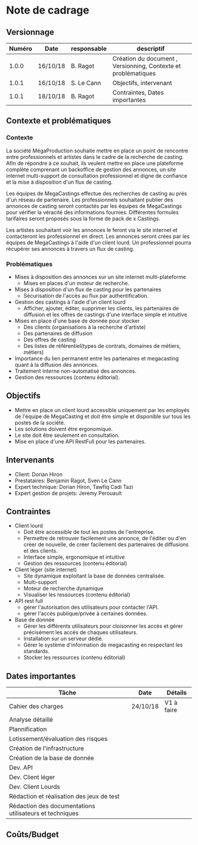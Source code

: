 # Note de cadrage

## Versionnage

| Numéro | Date     | responsable | descriptif                                                     |
| ------ | -------- | ----------- | -------------------------------------------------------------- |
| 1.0.0  | 16/10/18 | B. Ragot    | Création du document , Versionning, Contexte et problématiques |
| 1.0.1  | 16/10/18 | S. Le Cann  | Objectifs, intervenant                                         |
| 1.0.1  | 18/10/18 | B. Ragot    | Contraintes, Dates importantes                                 |

## Contexte et problématiques

### Contexte

La société MégaProduction souhaite mettre en place un point de rencontre entre professionnels et artistes dans le cadre de la recherche de casting. Afin de répondre à ce souhait, ils veulent mettre en place une plateforme complète comprenant un backoffice de gestion des annonces, un site internet multi-support de consultation professionnel et digne de confiance et la mise à disposition d'un flux de casting.

Les équipes de MegaCastings effectue des recherches de casting au près d'un réseau de partenaire. Les professionnels souhaitant publier des annonces de casting seront contactés par les équipes de MegaCastings pour vérifier la véracité des informations fournies. Différentes formules tarifaires seront proposés sous la forme de pack de x Castings.

Les artistes souhaitant voir les annonces le feront via le site internet et contacteront les professionnel en direct. Les annonces seront crées par les équipes de MegaCastings à l'aide d'un client lourd. Un professionnel pourra récupérer ses annonces à travers un flux de casting.

### Problématiques

- Mises à disposition des annonces sur un site internet multi-plateforme
  - Mises en places d'un moteur de recherche.
- Mises à disposition d'un flux de casting pour les partenaires
  - Sécurisation de l'accès au flux par authentification.
- Gestion des castings à l'aide d'un client lourd
  - Afficher, ajouter, éditer, supprimer les clients, les partenaires de diffusion et les offres de castings d'une interface simple et intuitive
- Mises en place d'une base de donnée pour stocker
  - Des clients (organisations à la recherche d'artiste)
  - Des partenaires de diffusion
  - Des offres de casting
  - Des listes de référentiel(types de contrats, domaines de métiers, métiers)
- Importance du lien permanent entre les partenaires et megacasting quant à la diffusion des annonces.
- Traitement interne non-automatisé des annonces.
- Gestion des ressources (contenu éditorial).

## Objectifs

- Mettre en place un client lourd accessible uniquement par les employés de l'équipe de MegaCasting et doit être simple et disponible sur tous les postes de la société.
- Les solutions doivent être ergonomique.
- Le site doit être seulement en consultation.
- Mise en place d'une API RestFull pour les partenaires.

## Intervenants

- Client: Dorian Hiron
- Prestataires: Benjamin Ragot, Sven Le Cann
- Expert technique: Dorian Hiron, Tawfiq Cadi Tazi
- Expert gestion de projets: Jeremy Perouault

## Contraintes

- Client lourd
    - Doit être accessible de tout les postes de l'entreprise.
    - Permettre de retrouver facilement une annonce, de l'éditer ou d'en créer de nouvelle, de créer facilement des partenaires de diffusions et des clients.
    - Interface simple, ergonomique et intuitive
    - Gestion des ressources (contenu éditorial)
- Client léger (site internet)
    - Site dynamique exploitant la base de données centralisée.
    - Multi-support
    - Moteur de recherche dynamique
    - Visualiser les ressources (contenu éditorial)
- API rest full
    - gérer l'autorisation des utilisateurs pour contacter l'API.
    - gérer l'accès publique/privée à certaines données.
- Base de donnée
    - Gérer les différents utilisateurs pour cloisonner les accès et gérer précisément les accès de chaques utilisateurs.
    - Installation sur un serveur dédié.
    - Gérer le système d'information de megacasting en respectant les standards.
    - Stocker les ressources (contenu éditorial)

## Dates importantes

| Tâche                                                   | Date     | Détails    |
| ------------------------------------------------------- | -------- | ---------- |
| Cahier des charges                                      | 24/10/18 | V1 à faire |
| Analyse détaillé                                        |          |            |
| Plannification                                          |          |            |
| Lotissement/évaluation des risques                      |          |            |
| Création de l'infrastructure                            |          |            |
| Création de la base de donnée                           |          |            |
| Dev. API                                                |          |            |
| Dev. Client léger                                       |          |            |
| Dev. Client Lourds                                      |          |            |
| Rédaction et réalisation des jeux de test               |          |            |
| Rédaction des documentations utilisateurs et techniques |          |            |

## Coûts/Budget